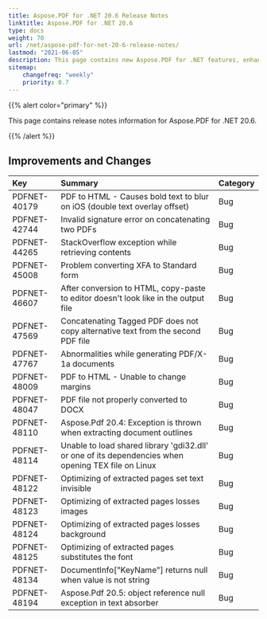 ```yaml
---
title: Aspose.PDF for .NET 20.6 Release Notes
linktitle: Aspose.PDF for .NET 20.6
type: docs
weight: 70
url: /net/aspose-pdf-for-net-20-6-release-notes/
lastmod: "2021-06-05"
description: This page contains new Aspose.PDF for .NET features, enhancement, and bug fixes in 2020, version 20.6.
sitemap:
    changefreq: "weekly"
    priority: 0.7
---
```


{{% alert color="primary" %}}

This page contains release notes information for Aspose.PDF for .NET 20.6.

{{% /alert %}}

## Improvements and Changes

|**Key**|**Summary**|**Category**|
| :- | :- | :- |
|PDFNET-40179 |PDF to HTML - Causes bold text to blur on iOS (double text overlay offset)|Bug|
|PDFNET-42744 |Invalid signature error on concatenating two PDFs|Bug|
|PDFNET-44265|StackOverflow exception while retrieving contents|Bug|
|PDFNET-45008|Problem converting XFA to Standard form|Bug|
|PDFNET-46607 |After conversion to HTML, copy-paste to editor doesn't look like in the output file|Bug|
|PDFNET-47569|Concatenating Tagged PDF does not copy alternative text from the second PDF file|Bug|
|PDFNET-47767|Abnormalities while generating PDF/X-1a documents|Bug|
|PDFNET-48009|PDF to HTML - Unable to change margins|Bug|
|PDFNET-48047|PDF file not properly converted to DOCX|Bug|
|PDFNET-48110|Aspose.Pdf 20.4: Exception is thrown when extracting document outlines|Bug|
|PDFNET-48114|Unable to load shared library 'gdi32.dll' or one of its dependencies when opening TEX file on Linux|Bug|
|PDFNET-48122|Optimizing of extracted pages set text invisible|Bug|
|PDFNET-48123|Optimizing of extracted pages losses images|Bug|
|PDFNET-48124|Optimizing of extracted pages losses background|Bug|
|PDFNET-48125|Optimizing of extracted pages substitutes the font|Bug|
|PDFNET-48134 |	DocumentInfo["KeyName"] returns null when value is not string|Bug|
|PDFNET-48194 |	Aspose.Pdf 20.5: object reference null exception in text absorber|Bug|

